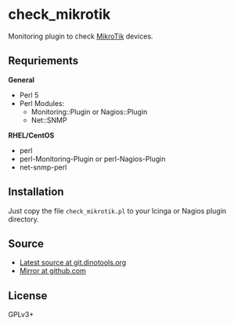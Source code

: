 check_mikrotik
==============

Monitoring plugin to check [MikroTik](https://mikrotik.com/) devices.

Requriements
------------

**General**

- Perl 5
- Perl Modules:
    - Monitoring::Plugin or Nagios::Plugin
    - Net::SNMP

**RHEL/CentOS**

- perl
- perl-Monitoring-Plugin or perl-Nagios-Plugin
- net-snmp-perl

Installation
------------

Just copy the file `check_mikrotik.pl` to your Icinga or Nagios plugin directory.

Source
------

- [Latest source at git.dinotools.org](https://git.dinotools.org/monitoring/check_mikrotik)
- [Mirror at github.com](https://github.com/DinoTools/monitoring-check_mikrotik)

License
-------

GPLv3+
